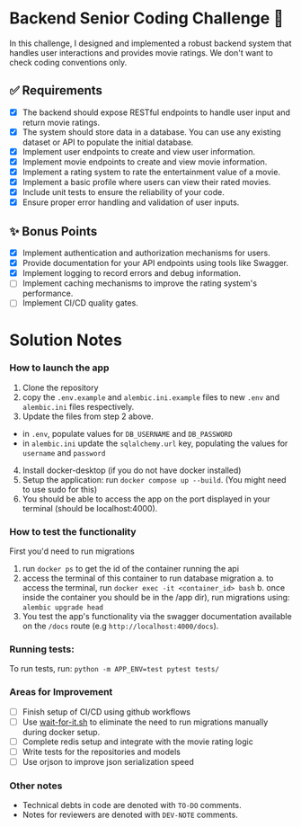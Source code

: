 # Backend Senior Coding Challenge 🍿

In this challenge, I designed and implemented a robust
backend system that handles user interactions and provides movie ratings. We
don't want to check coding conventions only.

## ✅ Requirements

- [x] The backend should expose RESTful endpoints to handle user input and
      return movie ratings.
- [x] The system should store data in a database. You can use any existing
      dataset or API to populate the initial database.
- [x] Implement user endpoints to create and view user information.
- [x] Implement movie endpoints to create and view movie information.
- [x] Implement a rating system to rate the entertainment value of a movie.
- [x] Implement a basic profile where users can view their rated movies.
- [x] Include unit tests to ensure the reliability of your code.
- [x] Ensure proper error handling and validation of user inputs.

## ✨ Bonus Points

- [x] Implement authentication and authorization mechanisms for users.
- [x] Provide documentation for your API endpoints using tools like Swagger.
- [x] Implement logging to record errors and debug information.
- [ ] Implement caching mechanisms to improve the rating system's performance.
- [ ] Implement CI/CD quality gates.

# Solution Notes

### How to launch the app

1. Clone the repository
2. copy the `.env.example` and `alembic.ini.example` files to new `.env` and `alembic.ini` files respectively.
3. Update the files from step 2 above.

- in `.env`, populate values for `DB_USERNAME` and `DB_PASSWORD`
- in `alembic.ini` update the `sqlalchemy.url` key, populating the values for `username` and `password`

4. Install docker-desktop (if you do not have docker installed)
5. Setup the application: run `docker compose up --build`. (You might need to use sudo for this)
6. You should be able to access the app on the port displayed in your terminal (should be localhost:4000).

### How to test the functionality

First you'd need to run migrations

1. run `docker ps` to get the id of the container running the api
2. access the terminal of this container to run database migration
   a. to access the terminal, run `docker exec -it <container_id> bash`
   b. once inside the container you should be in the /app dir), run migrations using: `alembic upgrade head`
3. You test the app's functionality via the swagger documentation available on the `/docs` route (e.g `http://localhost:4000/docs`).

### Running tests:

To run tests, run: `python -m APP_ENV=test pytest tests/`

### Areas for Improvement

- [ ] Finish setup of CI/CD using github workflows
- [ ] Use [wait-for-it.sh](https://github.com/vishnubob/wait-for-it) to eliminate the need to run migrations manually during docker setup.
- [ ] Complete redis setup and integrate with the movie rating logic
- [ ] Write tests for the repositories and models
- [ ] Use orjson to improve json serialization speed

### Other notes

- Technical debts in code are denoted with `TO-DO` comments.
- Notes for reviewers are denoted with `DEV-NOTE` comments.
